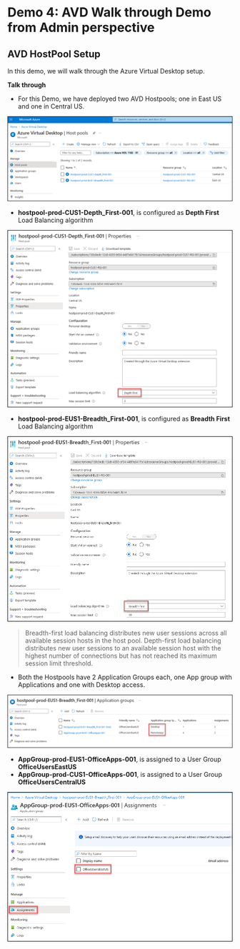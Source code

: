# **Demo 4: AVD Walk through Demo from Admin perspective**

## **AVD HostPool Setup**

In this demo, we will walk through the Azure Virtual Desktop setup.

**Talk through**

- For this Demo, we have deployed two AVD Hostpools; one in East US and one in Central US.

![ws name.](media/img36.png)

- **hostpool-prod-CUS1-Depth_First-001**, is configured as **Depth First** Load Balancing algorithm

![ws name.](media/img37.png)

- **hostpool-prod-EUS1-Breadth_First-001**, is configured as **Breadth First** Load Balancing algorithm

![ws name.](media/img38.png)

> Breadth-first load balancing distributes new user sessions across all available session hosts in the host pool. Depth-first load balancing distributes new user sessions to an available session host with the highest number of connections but has not reached its maximum session limit threshold.

- Both the Hostpools have 2 Application Groups each, one App group with Applications and one with Desktop access.

![ws name.](media/img39.png)

- **AppGroup-prod-EUS1-OfficeApps-001**, is assigned to a User Group **OfficeUsersEastUS**
- **AppGroup-prod-CUS1-OfficeApps-001**, is assigned to a User Group **OfficeUsersCentralUS**

![ws name.](media/img40.png) 